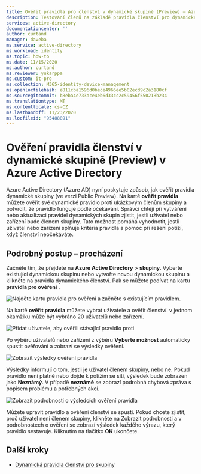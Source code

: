 ```yaml
---
title: Ověřit pravidla pro členství v dynamické skupině (Preview) – Azure AD | Microsoft Docs
description: Testování členů na základě pravidla členství pro dynamické skupiny v Azure Active Directory.
services: active-directory
documentationcenter: ''
author: curtand
manager: daveba
ms.service: active-directory
ms.workload: identity
ms.topic: how-to
ms.date: 11/15/2020
ms.author: curtand
ms.reviewer: yukarppa
ms.custom: it-pro
ms.collection: M365-identity-device-management
ms.openlocfilehash: e811cba1596d0bece4966ee5b02ecd9c2a3180cf
ms.sourcegitcommit: b8eba4e733ace4eb6d33cc2c59456f550218b234
ms.translationtype: MT
ms.contentlocale: cs-CZ
ms.lasthandoff: 11/23/2020
ms.locfileid: "95488891"
---
```

# <a name="validate-a-dynamic-group-membership-rule-preview-in-azure-active-directory"></a>Ověření pravidla členství v dynamické skupině (Preview) v Azure Active Directory

Azure Active Directory (Azure AD) nyní poskytuje způsob, jak ověřit pravidla dynamické skupiny (ve verzi Public Preview). Na kartě **ověřit pravidla** můžete ověřit své dynamické pravidlo proti ukázkovým členům skupiny a potvrdit, že pravidlo funguje podle očekávání. Správci chtějí při vytváření nebo aktualizaci pravidel dynamických skupin zjistit, jestli uživatel nebo zařízení bude členem skupiny. Tato možnost pomáhá vyhodnotit, jestli uživatel nebo zařízení splňuje kritéria pravidla a pomoc při řešení potíží, když členství neočekáváte.

## <a name="step-by-step-walk-through"></a>Podrobný postup – procházení

Začněte tím, že přejdete na **Azure Active Directory**  >  **skupiny**. Vyberte existující dynamickou skupinu nebo vytvořte novou dynamickou skupinu a klikněte na pravidla dynamického členství. Pak se můžete podívat na kartu **pravidla pro ověření** .

![Najděte kartu pravidla pro ověření a začněte s existujícím pravidlem.](./media/groups-dynamic-rule-validation/validate-tab.png)

Na kartě **ověřit pravidla** můžete vybrat uživatele a ověřit členství. v jednom okamžiku může být vybráno 20 uživatelů nebo zařízení.

![Přidat uživatele, aby ověřili stávající pravidlo proti](./media/groups-dynamic-rule-validation/validate-tab-add-users.png)

Po výběru uživatelů nebo zařízení z výběru **Vyberte možnost** automaticky spustit ověřování a zobrazí se výsledky ověření.

![Zobrazit výsledky ověření pravidla](./media/groups-dynamic-rule-validation/validate-tab-results.png)

Výsledky informují o tom, jestli je uživatel členem skupiny, nebo ne. Pokud pravidlo není platné nebo dojde k potížím se sítí, výsledek bude zobrazen jako **Neznámý**. V případě **neznámé** se zobrazí podrobná chybová zpráva s popisem problému a potřebných akcí.

![Zobrazit podrobnosti o výsledcích ověření pravidla](./media/groups-dynamic-rule-validation/validate-tab-view-details.png)

Můžete upravit pravidlo a ověření členství se spustí. Pokud chcete zjistit, proč uživatel není členem skupiny, klikněte na Zobrazit podrobnosti a v podrobnostech o ověření se zobrazí výsledek každého výrazu, který pravidlo sestavuje. Kliknutím na tlačítko **OK** ukončete.

## <a name="next-steps"></a>Další kroky

- [Dynamická pravidla členství pro skupiny](groups-dynamic-membership.md)

